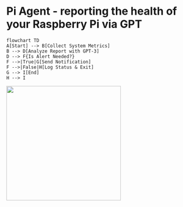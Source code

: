 # Pi Agent - reporting the health of your Raspberry Pi via GPT

```mermaid
flowchart TD 
A[Start] --> B[Collect System Metrics]
B --> D[Analyze Report with GPT-3]
D --> F{Is Alert Needed?}
F -->|True|G[Send Notification]
F -->|False|H[Log Status & Exit] 
G --> I[End] 
H --> I
```

<img src="https://github.com/remcoder/pi-agent/assets/461650/604f182c-b838-4b75-bb16-8824d6e74fd0" width=300 />
